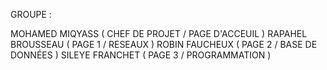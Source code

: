 GROUPE : 

MOHAMED MIQYASS ( CHEF DE PROJET / PAGE D'ACCEUIL )
RAPAHEL BROUSSEAU ( PAGE 1 / RESEAUX )
ROBIN FAUCHEUX ( PAGE 2 / BASE DE DONNÉES )
SILEYE FRANCHET ( PAGE 3 / PROGRAMMATION )
